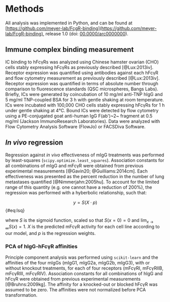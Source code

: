 # Methods

All analysis was implemented in Python, and can be found at [https://github.com/meyer-lab/FcgR-binding](https://github.com/meyer-lab/FcgR-binding), release 1.0 (doi: [00.0000/arc0000000](https://doi.org/doi-url)).

## Immune complex binding measurement

IC binding to hFcγRs was analyzed using Chinese hamster ovarian (CHO) cells stably expressing hFcγRs as previously described [@Lux:2013iv]. Receptor expression was quantified using antibodies against each hFcγR and flow cytometry measurement as previously described [@Lux:2013iv]. Receptor expression was quantified in terms of absolute number through comparison to fluorescence standards (QSC microspheres, Bangs Labs). Briefly, ICs were generated by coincubation of 10 mg/ml anti-TNP hIgG and 5 mg/ml TNP-coupled BSA for 3 h with gentle shaking at room temperature. ICs were incubated with 100,000 CHO cells stably expressing hFcγRs for 1 h under gentle shaking at 4℃. Bound ICs were detected by flow cytometry using a PE-conjugated goat anti-human IgG F(ab')~2~ fragment at 0.5 mg/ml (Jackson ImmunoResearch Laboratories). Data were analyzed with Flow Cytometry Analysis Software (FlowJo) or FACSDiva Software.

## *In vivo* regression

Regression against *in vivo* effectiveness of mIgG treatments was performed by least-squares (`scipy.optimize.least_squares`). Association constants for all combinations of mIgG and mFcγR were obtained from previous experimental measurements [@Gavin20; @Guilliams:2014cm]. Each effectiveness was presented as the percent reduction in the number of lung metastases quantified [@Nimmerjahn:2005hu]. To account for the limited range of this quantity (e.g. one cannot have a reduction of 200%), the regression was performed with a hyberbolic relationship, such that:

$$ y = S (X \cdot p) $$ {#eq:lsq}

where $S$ is the sigmoid function, scaled so that $S(x=0) = 0$ and $\lim_{x\to\infty} S(x) = 1$. $X$ is the predicted mFcγR activity for each cell line according to our model, and $p$ is the regression weights.

### PCA of hIgG-hFcγR affinities

Principle component analysis was performed using `scikit-learn` and the affinities of the four mIgGs (mIgG1, mIgG2a, mIgG2b, mIgG3), with or without knockout treatments, for each of four receptors (mFcγRI, mFcγRIIB, mFcγRIII, mFcγRIV). Association constants for all combinations of hIgG and hFcγR were obtained from previous experimental measurements [@Bruhns:2009kg]. The affinity for a knocked-out or blocked hFcγR was assumed to be zero. The affinities were not normalized before PCA transformation. 
